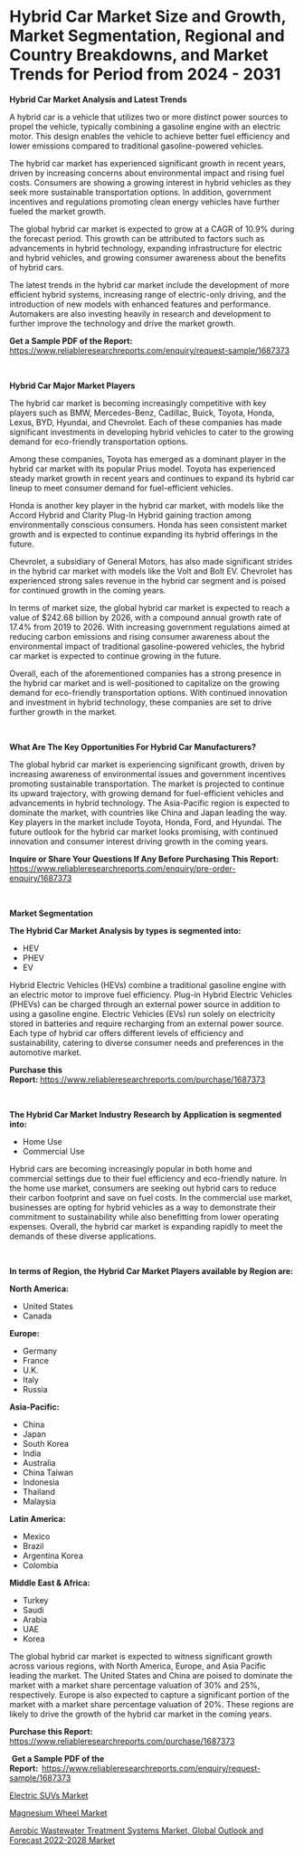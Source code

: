<p><h1>Hybrid Car Market Size and Growth, Market Segmentation, Regional and Country Breakdowns, and Market Trends for Period from 2024 -  2031</h1></p><p><strong>Hybrid Car Market Analysis and Latest Trends</strong></p>
<p><p>A hybrid car is a vehicle that utilizes two or more distinct power sources to propel the vehicle, typically combining a gasoline engine with an electric motor. This design enables the vehicle to achieve better fuel efficiency and lower emissions compared to traditional gasoline-powered vehicles.</p><p>The hybrid car market has experienced significant growth in recent years, driven by increasing concerns about environmental impact and rising fuel costs. Consumers are showing a growing interest in hybrid vehicles as they seek more sustainable transportation options. In addition, government incentives and regulations promoting clean energy vehicles have further fueled the market growth.</p><p>The global hybrid car market is expected to grow at a CAGR of 10.9% during the forecast period. This growth can be attributed to factors such as advancements in hybrid technology, expanding infrastructure for electric and hybrid vehicles, and growing consumer awareness about the benefits of hybrid cars.</p><p>The latest trends in the hybrid car market include the development of more efficient hybrid systems, increasing range of electric-only driving, and the introduction of new models with enhanced features and performance. Automakers are also investing heavily in research and development to further improve the technology and drive the market growth.</p></p>
<p><strong>Get a Sample PDF of the Report:&nbsp;</strong> <a href="https://www.reliableresearchreports.com/enquiry/request-sample/1687373">https://www.reliableresearchreports.com/enquiry/request-sample/1687373</a></p>
<p>&nbsp;</p>
<p><strong>Hybrid Car Major Market Players</strong></p>
<p><p>The hybrid car market is becoming increasingly competitive with key players such as BMW, Mercedes-Benz, Cadillac, Buick, Toyota, Honda, Lexus, BYD, Hyundai, and Chevrolet. Each of these companies has made significant investments in developing hybrid vehicles to cater to the growing demand for eco-friendly transportation options.</p><p>Among these companies, Toyota has emerged as a dominant player in the hybrid car market with its popular Prius model. Toyota has experienced steady market growth in recent years and continues to expand its hybrid car lineup to meet consumer demand for fuel-efficient vehicles.</p><p>Honda is another key player in the hybrid car market, with models like the Accord Hybrid and Clarity Plug-In Hybrid gaining traction among environmentally conscious consumers. Honda has seen consistent market growth and is expected to continue expanding its hybrid offerings in the future.</p><p>Chevrolet, a subsidiary of General Motors, has also made significant strides in the hybrid car market with models like the Volt and Bolt EV. Chevrolet has experienced strong sales revenue in the hybrid car segment and is poised for continued growth in the coming years.</p><p>In terms of market size, the global hybrid car market is expected to reach a value of $242.68 billion by 2026, with a compound annual growth rate of 17.4% from 2019 to 2026. With increasing government regulations aimed at reducing carbon emissions and rising consumer awareness about the environmental impact of traditional gasoline-powered vehicles, the hybrid car market is expected to continue growing in the future.</p><p>Overall, each of the aforementioned companies has a strong presence in the hybrid car market and is well-positioned to capitalize on the growing demand for eco-friendly transportation options. With continued innovation and investment in hybrid technology, these companies are set to drive further growth in the market.</p></p>
<p>&nbsp;</p>
<p><strong>What Are The Key Opportunities For Hybrid Car Manufacturers?</strong></p>
<p><p>The global hybrid car market is experiencing significant growth, driven by increasing awareness of environmental issues and government incentives promoting sustainable transportation. The market is projected to continue its upward trajectory, with growing demand for fuel-efficient vehicles and advancements in hybrid technology. The Asia-Pacific region is expected to dominate the market, with countries like China and Japan leading the way. Key players in the market include Toyota, Honda, Ford, and Hyundai. The future outlook for the hybrid car market looks promising, with continued innovation and consumer interest driving growth in the coming years.</p></p>
<p><strong>Inquire or Share Your Questions If Any Before Purchasing This Report:</strong> <a href="https://www.reliableresearchreports.com/enquiry/pre-order-enquiry/1687373">https://www.reliableresearchreports.com/enquiry/pre-order-enquiry/1687373</a></p>
<p>&nbsp;</p>
<p><strong>Market Segmentation</strong></p>
<p><strong>The Hybrid Car Market Analysis by types is segmented into:</strong></p>
<p><ul><li>HEV</li><li>PHEV</li><li>EV</li></ul></p>
<p><p>Hybrid Electric Vehicles (HEVs) combine a traditional gasoline engine with an electric motor to improve fuel efficiency. Plug-in Hybrid Electric Vehicles (PHEVs) can be charged through an external power source in addition to using a gasoline engine. Electric Vehicles (EVs) run solely on electricity stored in batteries and require recharging from an external power source. Each type of hybrid car offers different levels of efficiency and sustainability, catering to diverse consumer needs and preferences in the automotive market.</p></p>
<p><strong>Purchase this Report:&nbsp;</strong><a href="https://www.reliableresearchreports.com/purchase/1687373">https://www.reliableresearchreports.com/purchase/1687373</a></p>
<p>&nbsp;</p>
<p><strong>The Hybrid Car Market Industry Research by Application is segmented into:</strong></p>
<p><ul><li>Home Use</li><li>Commercial Use</li></ul></p>
<p><p>Hybrid cars are becoming increasingly popular in both home and commercial settings due to their fuel efficiency and eco-friendly nature. In the home use market, consumers are seeking out hybrid cars to reduce their carbon footprint and save on fuel costs. In the commercial use market, businesses are opting for hybrid vehicles as a way to demonstrate their commitment to sustainability while also benefitting from lower operating expenses. Overall, the hybrid car market is expanding rapidly to meet the demands of these diverse applications.</p></p>
<p>&nbsp;</p>
<p><strong>In terms of Region, the Hybrid Car Market Players available by Region are:</strong></p>
<p>
    <p> <strong> North America: </strong>
        <ul>
            <li>United States</li>
            <li>Canada</li>
        </ul>
        </p> 
    <p> <strong> Europe: </strong>
        <ul>
            <li>Germany</li>
            <li>France</li>
            <li>U.K.</li>
            <li>Italy</li>
            <li>Russia</li>
        </ul>
        </p> 
    <p> <strong> Asia-Pacific: </strong>
        <ul>
            <li>China</li>
            <li>Japan</li>
            <li>South Korea</li>
            <li>India</li>
            <li>Australia</li>
            <li>China Taiwan</li>
            <li>Indonesia</li>
            <li>Thailand</li>
            <li>Malaysia</li>
        </ul>
        </p> 
    <p> <strong> Latin America: </strong>
        <ul>
            <li>Mexico</li>
            <li>Brazil</li>
            <li>Argentina Korea</li>
            <li>Colombia</li>
        </ul>
        </p> 
    <p> <strong> Middle East & Africa: </strong>
        <ul>
            <li>Turkey</li>
            <li>Saudi</li>
            <li>Arabia</li>
            <li>UAE</li>
            <li>Korea</li>
        </ul>
    </p>
    </p>
<p><p>The global hybrid car market is expected to witness significant growth across various regions, with North America, Europe, and Asia Pacific leading the market. The United States and China are poised to dominate the market with a market share percentage valuation of 30% and 25%, respectively. Europe is also expected to capture a significant portion of the market with a market share percentage valuation of 20%. These regions are likely to drive the growth of the hybrid car market in the coming years.</p></p>
<p><strong>Purchase this Report: </strong><a href="https://www.reliableresearchreports.com/purchase/1687373">https://www.reliableresearchreports.com/purchase/1687373</a></p>
<p>&nbsp;<strong>Get a Sample PDF of the Report:&nbsp;&nbsp;</strong><a href="https://www.reliableresearchreports.com/enquiry/request-sample/1687373">https://www.reliableresearchreports.com/enquiry/request-sample/1687373</a></p>
<p><strong></strong></p>
<p><p><a href="https://github.com/shotows/Market-Research-Report-List-1/blob/main/electric-suvs-market.md">Electric SUVs Market</a></p><p><a href="https://github.com/Sinjinluong3e0awx2m195k76/Market-Research-Report-List-1/blob/main/magnesium-wheel-market.md">Magnesium Wheel Market</a></p><p><a href="https://view.publitas.com/reportprime-1/aerobic-wastewater-treatment-systems-market-global-outlook-and-forecast-2022-2028-market-research-report-provides-thorough-industry-overview-which-offers-an-in-depth-analysis-of-product-trends-and-new-market-divisions/">Aerobic Wastewater Treatment Systems Market, Global Outlook and Forecast 2022-2028 Market</a></p></p>